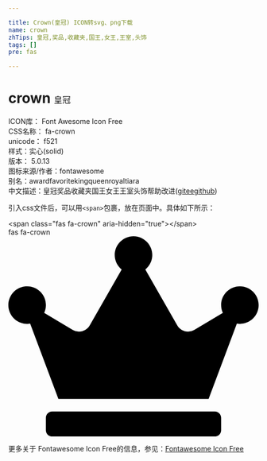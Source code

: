 ```yaml
---

title: Crown(皇冠) ICON转svg、png下载
name: crown
zhTips: 皇冠,奖品,收藏夹,国王,女王,王室,头饰
tags: []
pre: fas

---
```


# crown  <small style="font-size: 60%;font-weight: 100">皇冠</small>


<div class="detail-page">
<p>
<span>
ICON库：
<span class="badge-secondary badge">Font Awesome Icon Free</span> 
</span>
<br/>
<span>
CSS名称：
<span class="badge-secondary badge">fa-crown</span> 
</span>
<br/>
<span>
unicode：
<span class="badge-secondary badge">f521</span> 
<copy-btn content='f521' btn-title=""></copy-btn>
<copy-btn :content='String.fromCodePoint(parseInt("f521", 16))' btn-title="复制U"></copy-btn>
</span><br/><span>样式：<span class="badge-light badge">实心(solid)</span></span>
<br/>
<span>
版本：
<span class="badge-secondary badge">5.0.13</span> 
</span>
<br/>
<span>图标来源/作者：<span class="badge-light badge">fontawesome</span></span> 
<br/>
<span>别名：<span class="badge-light badge">award</span><span class="badge-light badge">favorite</span><span class="badge-light badge">king</span><span class="badge-light badge">queen</span><span class="badge-light badge">royal</span><span class="badge-light badge">tiara</span></span><br/><span class="zh-detail">中文描述：<span class="badge-primary badge">皇冠</span><span class="badge-primary badge">奖品</span><span class="badge-primary badge">收藏夹</span><span class="badge-primary badge">国王</span><span class="badge-primary badge">女王</span><span class="badge-primary badge">王室</span><span class="badge-primary badge">头饰</span><span class="help-link"><span>帮助改进</span>(<a href="https://gitee.com/liuwave/icon-helper/edit/master/json/fontawesome/solid/crown.json" target="_blank" rel="noopener noreferrer">gitee</a><a href="https://github.com/liuwave/icon-helper/edit/master/json/fontawesome/solid/crown.json" target="_blank" rel="noopener noreferrer">github</a></span>)</span><br/>
</p>
</div>
<div class="alert alert-dark">
  <i class="fas fa-crown fa-xs"></i>
  <i class="fas fa-crown fa-sm"></i>
  <i class="fas fa-crown fa-lg"></i>
  <i class="fas fa-crown fa-2x"></i>
  <i class="fas fa-crown fa-3x"></i>
  <i class="fas fa-crown fa-5x"></i>
  <i class="fas fa-crown fa-7x"></i>
</div>
<div>
  <p>引入css文件后，可以用<code>&lt;span&gt;</code>包裹，放在页面中。具体如下所示：    
  </p>
  <div class="alert alert-primary" style="font-size: 14px">
    &lt;span class="fas fa-crown" aria-hidden="true"&gt;&lt;/span&gt;
    <copy-btn content='<span class="fas fa-crown" aria-hidden="true"></span>'></copy-btn>
  </div>
  <div class="alert alert-secondary">
    <i class="fas fa-crown"
    style="font-size: 24px"
    aria-hidden="true"></i> fas fa-crown
    <copy-btn content="fas fa-crown" btn-title="复制图标名称"></copy-btn>
  </div>
</div>
<div id="svg" class="svg-wrap">
<svg xmlns="http://www.w3.org/2000/svg" viewBox="0 0 640 512"><path d="M528 448H112c-8.8 0-16 7.2-16 16v32c0 8.8 7.2 16 16 16h416c8.8 0 16-7.2 16-16v-32c0-8.8-7.2-16-16-16zm64-320c-26.5 0-48 21.5-48 48 0 7.1 1.6 13.7 4.4 19.8L476 239.2c-15.4 9.2-35.3 4-44.2-11.6L350.3 85C361 76.2 368 63 368 48c0-26.5-21.5-48-48-48s-48 21.5-48 48c0 15 7 28.2 17.7 37l-81.5 142.6c-8.9 15.6-28.9 20.8-44.2 11.6l-72.3-43.4c2.7-6 4.4-12.7 4.4-19.8 0-26.5-21.5-48-48-48S0 149.5 0 176s21.5 48 48 48c2.6 0 5.2-.4 7.7-.8L128 416h384l72.3-192.8c2.5.4 5.1.8 7.7.8 26.5 0 48-21.5 48-48s-21.5-48-48-48z"/></svg>
</div>
<detail full-name='fa-crown'></detail>
    
<div><p>更多关于  Fontawesome Icon Free的信息，参见：<a target="_blank" href="https://iconhelper.cn/fontawesome.html">Fontawesome Icon Free</a>
</p></div>
